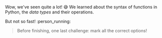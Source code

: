 Wow, we've seen quite a lot! :sweat_smile: We learned about the syntax of functions in Python, the _data types_ and their operations.

But not so fast! :person_running:


> Before finishing, one last challenge: mark all the correct options!
